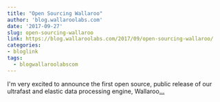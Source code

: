 ```yaml
---
title: "Open Sourcing Wallaroo"
author: 'blog.wallaroolabs.com'
date: '2017-09-27'
slug: open-sourcing-wallaroo
link: https://blog.wallaroolabs.com/2017/09/open-sourcing-wallaroo/
categories:
- bloglink
tags:
  - blogwallaroolabscom
---
```


I'm very excited to announce the first open source, public release of our ultrafast and elastic data processing engine, Wallaroo[... <i class="fas fa-external-link-alt"></i>](https://blog.wallaroolabs.com/2017/09/open-sourcing-wallaroo/)

